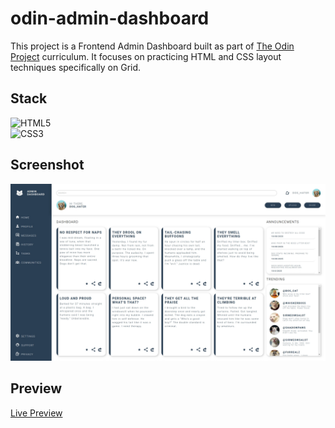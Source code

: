 # odin-admin-dashboard

This project is a Frontend Admin Dashboard built as part of [The Odin Project](https://www.theodinproject.com/) curriculum. It focuses on practicing HTML and CSS layout techniques specifically on Grid.

## Stack

![HTML5](https://img.shields.io/badge/html5-%23E34F26.svg?style=for-the-badge&logo=html5&logoColor=white)<br>
![CSS3](https://img.shields.io/badge/css3-%231572B6.svg?style=for-the-badge&logo=css3&logoColor=white)

## Screenshot

![Desktop Screenshot](./images/desktop-1750452354254.jpeg)

## Preview

[Live Preview](https://anthonybac.github.io/odin-admin-dashboard/)
